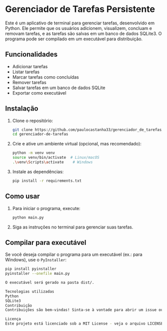 # Gerenciador de Tarefas Persistente

Este é um aplicativo de terminal para gerenciar tarefas, desenvolvido em Python. Ele permite que os usuários adicionem, visualizem, concluam e removam tarefas, e as tarefas são salvas em um banco de dados SQLite3. O programa pode ser compilado em um executável para distribuição.

## Funcionalidades

- Adicionar tarefas
- Listar tarefas
- Marcar tarefas como concluídas
- Remover tarefas
- Salvar tarefas em um banco de dados SQLite
- Exportar como executável

## Instalação

1. Clone o repositório:
    ```bash
    git clone https://github.com/paulocastanha33/gerenciador_de_tarefas_persistente.git
    cd gerenciador-de-tarefas
    ```

2. Crie e ative um ambiente virtual (opcional, mas recomendado):
    ```bash
    python -m venv venv
    source venv/bin/activate  # Linux/macOS
    .\venv\Scripts\activate    # Windows
    ```

3. Instale as dependências:
    ```bash
    pip install -r requirements.txt
    ```

## Como usar

1. Para iniciar o programa, execute:
    ```bash
    python main.py
    ```

2. Siga as instruções no terminal para gerenciar suas tarefas.

## Compilar para executável

Se você deseja compilar o programa para um executável (ex.: para Windows), use o `PyInstaller`:

```bash
pip install pyinstaller
pyinstaller --onefile main.py

O executável será gerado na pasta dist/.

Tecnologias utilizadas
Python
SQLite3
Contribuição
Contribuições são bem-vindas! Sinta-se à vontade para abrir um issue ou enviar um pull request.

Licença
Este projeto está licenciado sob a MIT License - veja o arquivo LICENSE para mais detalhes.
